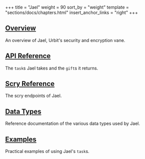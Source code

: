 +++
title = "Jael"
weight = 90
sort_by = "weight"
template = "sections/docs/chapters.html"
insert_anchor_links = "right"
+++

## [Overview](@/docs/arvo/jael/jael.md)

An overview of Jael, Urbit's security and encryption vane.

## [API Reference](@/docs/arvo/jael/tasks.md)

The `task`s Jael takes and the `gift`s it returns.

## [Scry Reference](@/docs/arvo/jael/scry.md)

The scry endpoints of Jael.

## [Data Types](@/docs/arvo/jael/data-types.md)

Reference documentation of the various data types used by Jael.

## [Examples](@/docs/arvo/jael/examples.md)

Practical examples of using Jael's `task`s.

